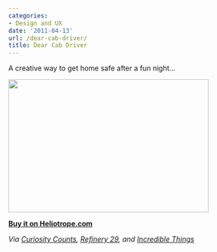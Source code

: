 ```yaml
---
categories:
- Design and UX
date: '2011-04-13'
url: /dear-cab-driver/
title: Dear Cab Driver
---
```


A creative way to get home safe after a fun night...

<img src="https://gomakethings.com/wp-content/uploads/2011/04/Dear-Cab-Driver.jpg" alt="" title="Dear-Cab-Driver" width="400" height="266" class="aligncenter size-medium wp-image-375" />

<strong><a href="http://store.heliotropehome.com/cabbienapkins.html">Buy it on Heliotrope.com</a></strong>

<em>Via <a href="http://curiositycounts.com/post/4283267200/make-it-home-safe-with-the-help-of-a-napkin">Curiosity Counts</a>, <a href="http://www.refinery29.com/stumbling-home-drunk-this-napkin-could-save-your-life">Refinery 29</a>, and <a href="http://www.incrediblethings.com/food/dear-cab-driver-napkins-make-sure-you-dont-wake-up-in-a-ditch/">Incredible Things</a></em>